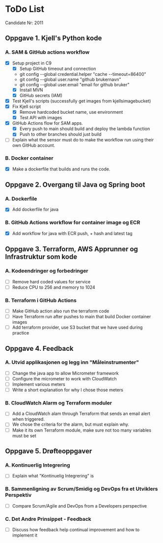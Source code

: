 # ToDo List

Candidate Nr: 2011

## Oppgave 1. Kjell's Python kode
### A. SAM & GitHub actions workflow 
* [x] Setup project in C9
  * [x] Setup GitHub timeout and connection
  * git config --global credential.helper "cache --timeout=86400"
  * git config --global user.name "github brukernavn"
  * git config --global user.email "email for github bruker"
  * [x] Install MVN
  * [x] GitHub secrets (IAM)
* [x] Test Kjell's scripts (successfully get images from kjellsimagebucket)
* [x] Fix Kjell script
  * [x] Remove hardcoded bucket name, use environment
  * [x] Test API with images
* [x] GitHub Actions flow for SAM apps. 
  * [x] Every push to main should build and deploy the lambda function
  * [x] Push to other branches should just build
* [ ] Explain what the sensor must do to make the workflow run using their own GitHub account.

### B. Docker container
* [x] Make a dockerfile that builds and runs the code. 

## Oppgave 2. Overgang til Java og Spring boot
### A. Dockerfile
* [x] Add dockerfile for java

### B. GitHub Actions workflow for container image og ECR
* [x] Add workflow for java with ECR push, + hash and latest tag

## Oppgave 3. Terraform, AWS Apprunner og Infrastruktur som kode
### A. Kodeendringer og forbedringer
* [ ] Remove hard coded values for service
* [ ] Reduce CPU to 256 and memory to 1024

### B. Terraform i GitHub Actions
* [ ] Make GitHub action also run the terraform code
* [ ] Have Terraform run after pushes to main that build Docker container images
* [ ] Add terraform provider, use S3 bucket that we have used during practice

## Oppgave 4. Feedback

### A. Utvid applikasjonen og legg inn "Måleinstrumenter"
* [ ] Change the java app to allow Micrometer framework
* [ ] Configure the micrometer to work with CloudWatch
* [ ] Implement various meters
* [ ] Write a short explanation for why I chose those meters

### B. CloudWatch Alarm og Terraform moduler
* [ ] Add a CloudWatch alam through Terraform that sends an email alert when triggered.
* [ ] We chose the criteria for the alarm, but must explain why.
* [ ] Make it its own Terraform module, make sure not too many variables must be set

## Oppgave 5. Drøfteoppgaver

### A. Kontinuerlig Integrering
* [ ] Explain what "Kontinuelig Integrering" is

### B. Sammenligning av Scrum/Smidig og DevOps fra et Utviklers Perspektiv
* [ ] Compare Scrum/Agile and DevOps from a Developers perspective

### C. Det Andre Prinsippet - Feedback
* [ ] Discuss how feedback help continual improvement and how to implement it

